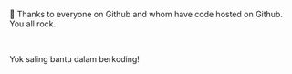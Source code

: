 
<p style="text-alignment: center">🙌 Thanks  to everyone on Github and whom have code hosted on Github. You all rock.</p>
<br />
<p style="text-alignment: center">Yok saling bantu dalam berkoding!</p>
